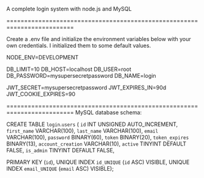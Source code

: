 A complete login system with node.js and MySQL

=========================================================================

Create a .env file and initialize the environment variables below with your own credentials. I initialized them to some default values.

NODE_ENV=DEVELOPMENT

DB_LIMIT=10
DB_HOST=localhost
DB_USER=root
DB_PASSWORD=mysupersecretpassword
DB_NAME=login

JWT_SECRET=mysupersecretpassword
JWT_EXPIRES_IN=90d
JWT_COOKIE_EXPIRES=90

=========================================================================
MySQL database schema:

CREATE TABLE `login`.`users` (
  `id` INT UNSIGNED AUTO_INCREMENT,
  `first_name` VARCHAR(100),
  `last_name` VARCHAR(100),
  `email` VARCHAR(100),
  `password` BINARY(60),
  `token` BINARY(20),
  `token_expires` BINARY(13),
  `account_creation` VARCHAR(10),
  `active` TINYINT DEFAULT FALSE, 
  `is_admin` TINYINT DEFAULT FALSE,

  PRIMARY KEY (`id`),
  UNIQUE INDEX `id_UNIQUE` (`id` ASC) VISIBLE,
  UNIQUE INDEX `email_UNIQUE` (`email` ASC) VISIBLE);
